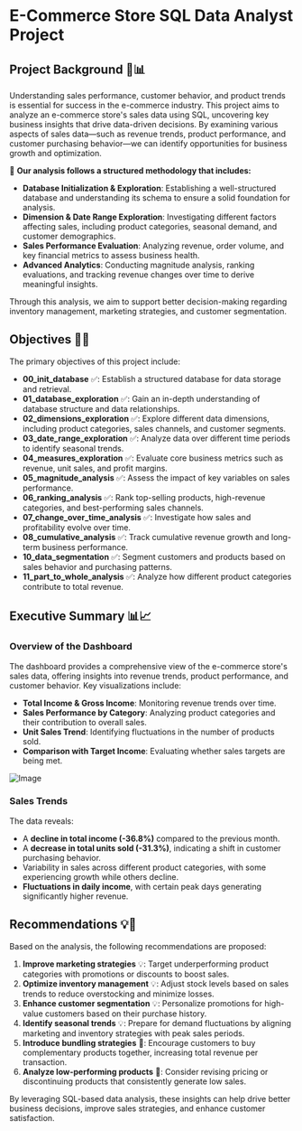 # E-Commerce Store SQL Data Analyst Project

## Project Background 🎯📊
Understanding sales performance, customer behavior, and product trends is essential for success in the e-commerce industry. This project aims to analyze an e-commerce store's sales data using SQL, uncovering key business insights that drive data-driven decisions. By examining various aspects of sales data—such as revenue trends, product performance, and customer purchasing behavior—we can identify opportunities for business growth and optimization.  

📌 **Our analysis follows a structured methodology that includes:**  

- **Database Initialization & Exploration**: Establishing a well-structured database and understanding its schema to ensure a solid foundation for analysis.  
- **Dimension & Date Range Exploration**: Investigating different factors affecting sales, including product categories, seasonal demand, and customer demographics.  
- **Sales Performance Evaluation**: Analyzing revenue, order volume, and key financial metrics to assess business health.  
- **Advanced Analytics**: Conducting magnitude analysis, ranking evaluations, and tracking revenue changes over time to derive meaningful insights.  

Through this analysis, we aim to support better decision-making regarding inventory management, marketing strategies, and customer segmentation.

## Objectives 🎯✅
The primary objectives of this project include:

- **00_init_database** ✅: Establish a structured database for data storage and retrieval.
- **01_database_exploration** ✅: Gain an in-depth understanding of database structure and data relationships.
- **02_dimensions_exploration** ✅: Explore different data dimensions, including product categories, sales channels, and customer segments.
- **03_date_range_exploration** ✅: Analyze data over different time periods to identify seasonal trends.
- **04_measures_exploration** ✅: Evaluate core business metrics such as revenue, unit sales, and profit margins.
- **05_magnitude_analysis** ✅: Assess the impact of key variables on sales performance.
- **06_ranking_analysis** ✅: Rank top-selling products, high-revenue categories, and best-performing sales channels.
- **07_change_over_time_analysis** ✅: Investigate how sales and profitability evolve over time.
- **08_cumulative_analysis** ✅: Track cumulative revenue growth and long-term business performance.
- **10_data_segmentation** ✅: Segment customers and products based on sales behavior and purchasing patterns.
- **11_part_to_whole_analysis** ✅: Analyze how different product categories contribute to total revenue.

## Executive Summary 📊📈
### Overview of the Dashboard
The dashboard provides a comprehensive view of the e-commerce store's sales data, offering insights into revenue trends, product performance, and customer behavior. Key visualizations include:
- **Total Income & Gross Income**: Monitoring revenue trends over time.
- **Sales Performance by Category**: Analyzing product categories and their contribution to overall sales.
- **Unit Sales Trend**: Identifying fluctuations in the number of products sold.
- **Comparison with Target Income**: Evaluating whether sales targets are being met.

![Image](https://github.com/user-attachments/assets/2cdbca21-1871-42e0-97a0-f5d27d6f4b8c)


### Sales Trends
The data reveals:
- A **decline in total income (-36.8%)** compared to the previous month.
- A **decrease in total units sold (-31.3%)**, indicating a shift in customer purchasing behavior.
- Variability in sales across different product categories, with some experiencing growth while others decline.
- **Fluctuations in daily income**, with certain peak days generating significantly higher revenue.

## Recommendations 💡🚀
Based on the analysis, the following recommendations are proposed:
1. **Improve marketing strategies** 💡: Target underperforming product categories with promotions or discounts to boost sales.
2. **Optimize inventory management** 💡: Adjust stock levels based on sales trends to reduce overstocking and minimize losses.
3. **Enhance customer segmentation** 💡: Personalize promotions for high-value customers based on their purchase history.
4. **Identify seasonal trends** 💡: Prepare for demand fluctuations by aligning marketing and inventory strategies with peak sales periods.
5. **Introduce bundling strategies** 🚀: Encourage customers to buy complementary products together, increasing total revenue per transaction.
6. **Analyze low-performing products** 🚀: Consider revising pricing or discontinuing products that consistently generate low sales.

By leveraging SQL-based data analysis, these insights can help drive better business decisions, improve sales strategies, and enhance customer satisfaction.

